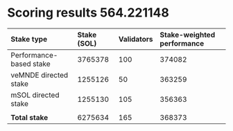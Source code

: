 # Scoring results 564.221148

| Stake type              | Stake (SOL) | Validators | Stake-weighted performance |
|:------------------------|:------------|:-----------|:---------------------------|
| Performance-based stake | 3765378     | 100        | 374082                     |
| veMNDE directed stake   | 1255126     | 50         | 363259                     |
| mSOL directed stake     | 1255130     | 105        | 356363                     |
|                         |             |            |                            |
| **Total stake**         | 6275634     | 165        | 368373                     |
